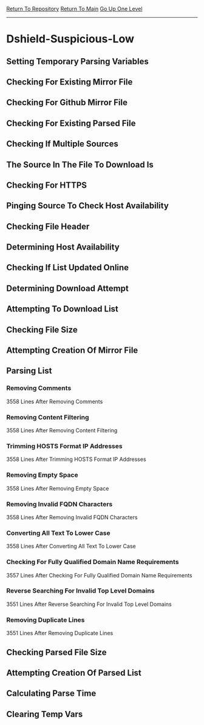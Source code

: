 [Return To Repository](https://github.com/deathbybandaid/piholeparser/)
[Return To Main](https://github.com/deathbybandaid/piholeparser/blob/master/RecentRunLogs/Mainlog.md)
[Go Up One Level](https://github.com/deathbybandaid/piholeparser/blob/master/RecentRunLogs/TopLevelScripts/30-Processing-Blacklists.md)
____________________________________
# Dshield-Suspicious-Low
## Setting Temporary Parsing Variables
## Checking For Existing Mirror File
## Checking For Github Mirror File
## Checking For Existing Parsed File
## Checking If Multiple Sources
## The Source In The File To Download Is
## Checking For HTTPS
## Pinging Source To Check Host Availability
## Checking File Header
## Determining Host Availability
## Checking If List Updated Online
## Determining Download Attempt
## Attempting To Download List
## Checking File Size
## Attempting Creation Of Mirror File
## Parsing List
### Removing Comments
3558 Lines After Removing Comments
### Removing Content Filtering
3558 Lines After Removing Content Filtering
### Trimming HOSTS Format IP Addresses
3558 Lines After Trimming HOSTS Format IP Addresses
### Removing Empty Space
3558 Lines After Removing Empty Space
### Removing Invalid FQDN Characters
3558 Lines After Removing Invalid FQDN Characters
### Converting All Text To Lower Case
3558 Lines After Converting All Text To Lower Case
### Checking For Fully Qualified Domain Name Requirements
3557 Lines After Checking For Fully Qualified Domain Name Requirements
### Reverse Searching For Invalid Top Level Domains
3551 Lines After Reverse Searching For Invalid Top Level Domains
### Removing Duplicate Lines
3551 Lines After Removing Duplicate Lines
## Checking Parsed File Size
## Attempting Creation Of Parsed List
## Calculating Parse Time
## Clearing Temp Vars
